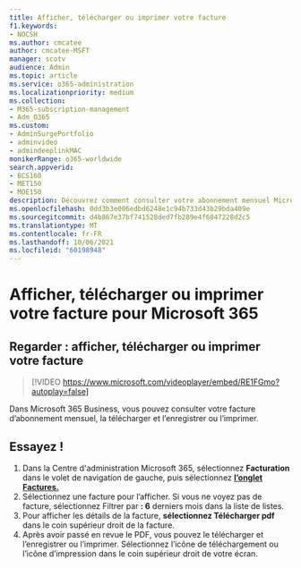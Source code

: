 ```yaml
---
title: Afficher, télécharger ou imprimer votre facture
f1.keywords:
- NOCSH
ms.author: cmcatee
author: cmcatee-MSFT
manager: scotv
audience: Admin
ms.topic: article
ms.service: o365-administration
ms.localizationpriority: medium
ms.collection:
- M365-subscription-management
- Adm_O365
ms.custom:
- AdminSurgePortfolio
- adminvideo
- admindeeplinkMAC
monikerRange: o365-worldwide
search.appverid:
- BCS160
- MET150
- MOE150
description: Découvrez comment consulter votre abonnement mensuel Microsoft 365 Business en visualxant, téléchargeant ou imprimant votre facture.
ms.openlocfilehash: 0dd3b3e006edbd6248e1c94b733d43b29bda409e
ms.sourcegitcommit: d4b867e37bf741528ded7fb289e4f6847228d2c5
ms.translationtype: MT
ms.contentlocale: fr-FR
ms.lasthandoff: 10/06/2021
ms.locfileid: "60198948"
---
```

# <a name="view-download-or-print-your-bill-for-microsoft-365"></a>Afficher, télécharger ou imprimer votre facture pour Microsoft 365

## <a name="watch-view-download-or-print-your-bill"></a>Regarder : afficher, télécharger ou imprimer votre facture

> [!VIDEO https://www.microsoft.com/videoplayer/embed/RE1FGmo?autoplay=false]

Dans Microsoft 365 Business, vous pouvez consulter votre facture d’abonnement mensuel, la télécharger et l’enregistrer ou l’imprimer.

## <a name="try-it"></a>Essayez !

1. Dans la Centre d'administration Microsoft 365, sélectionnez **Facturation** dans le volet de navigation de gauche, puis sélectionnez <a href="https://go.microsoft.com/fwlink/p/?linkid=2102895" target="_blank"> **l’onglet Factures.**</a>
1. Sélectionnez une facture pour l’afficher. Si vous ne voyez pas de facture, sélectionnez Filtrer par **: 6** derniers mois dans la liste de listes.
1. Pour afficher les détails de la facture, **sélectionnez Télécharger pdf** dans le coin supérieur droit de la facture.
1. Après avoir passé en revue le PDF, vous pouvez le télécharger et l’enregistrer ou l’imprimer. Sélectionnez l’icône de téléchargement ou l’icône d’impression dans le coin supérieur droit de votre écran.